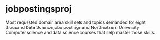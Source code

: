 # jobpostingsproj
Most requested domain area skill sets and topics demanded for eight thousand Data Science jobs postings and Northeatsern University Computer science and data science courses that help master those skills.
